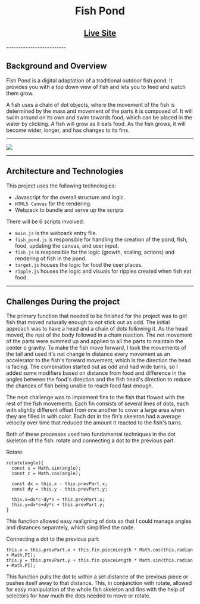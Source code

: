 <h1 align="center">Fish Pond</h1>
<h2 align="center"><a href="https://akeatk.github.io/fish-pond/">Live Site</a></h2>
-------------------------

## Background and Overview

Fish Pond is a digital adaptation of a traditional outdoor fish pond. It provides you with a top down view of fish and lets you to feed and watch them grow.

A fish uses a chain of dot objects, where the movement of the fish is determined by the mass and movement of the parts it is composed of. It will swim around on its own and swim towards food, which can be placed in the water by clicking. A fish will grow as it eats food. As the fish grows, it will become wider, longer, and has changes to its fins.

--------------------------------

![](https://i.imgur.com/NEakQ15.png)

--------------------------

## Architecture and Technologies

This project uses the following technologies:

* Javascript for the overall structure and logic.
* `HTML5 Canvas` for the rendering.
* Webpack to bundle and serve up the scripts

There will be 6 scripts involved:

* `main.js` is the webpack entry file.
* `fish_pond.js` is responsible for handling the creation of the pond, fish, food, updating the canvas, and user input.
* `fish.js` is responsible for the logic (growth, scaling, actions) and rendering of fish in the pond.
* `target.js` houses the logic for food the user places.
* `ripple.js` houses the logic and visuals for ripples created when fish eat food.

-----------------------------------

## Challenges During the project

The primary function that needed to be finished for the project was to get fish that moved naturally enough to not stick out as odd. The initial approach was to have a head and a chain of dots following it. As the head moved, the rest of the body followed in a chain reaction. The net movement of the parts were summed up and applied to all the parts to maintain the center o gravity. To make the fish move forward, I took the movements of the tail and used it's net change in distance every movement as an accelerator to the fish's forward movement, which is the direction the head is facing. The combination started out as odd and had wide turns, so I added some modifiers based on distance from food and difference in the angles between the food's direction and the fish head's direction to reduce the chances of fish being unable to reach food fast enough.

The next challenge was to implement fins to the fish that flowed with the rest of the fish movements. Each fin consists of several lines of dots, each with slightly different offset from one another to cover a large area when they are filled in with color. Each dot in the fin's skeleton had a average velocity over time that reduced the amount it reacted to the fish's turns.

Both of these processes used two fundamental techniques in the dot skeleton of the fish: rotate and connecting a dot to the previous part.

Rotate:
~~~~~
rotate(angle){
  const s = Math.sin(angle);
  const c = Math.cos(angle);

  const dx = this.x - this.prevPart.x;
  const dy = this.y - this.prevPart.y;

  this.x=dx*c-dy*s + this.prevPart.x;
  this.y=dx*s+dy*c + this.prevPart.y;
}
~~~~~

This function allowed easy realigning of dots so that I could manage angles and distances separately, which simplified the code.

Connecting a dot to the previous part:
~~~~~~~~~~~~~
this.x = this.prevPart.x + this.fin.pieceLength * Math.cos(this.radian + Math.PI);
this.y = this.prevPart.y + this.fin.pieceLength * Math.sin(this.radian + Math.PI);
~~~~~~~~~~~~~
This function pulls the dot to within a set distance of the previous piece or pushes itself away to that distance. This, in conjunction with rotate, allowed for easy manipulation of the whole fish skeleton and fins with the help of selectors for how much the dots needed to move or rotate.
